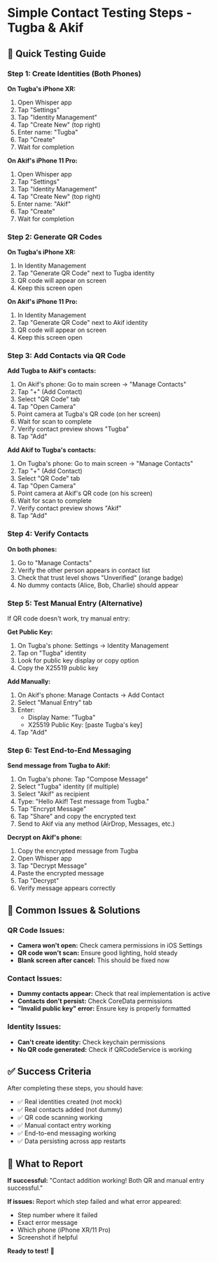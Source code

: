# Simple Contact Testing Steps - Tugba & Akif

## 🎯 **Quick Testing Guide**

### **Step 1: Create Identities (Both Phones)**

**On Tugba's iPhone XR:**
1. Open Whisper app
2. Tap "Settings"
3. Tap "Identity Management"
4. Tap "Create New" (top right)
5. Enter name: "Tugba"
6. Tap "Create"
7. Wait for completion

**On Akif's iPhone 11 Pro:**
1. Open Whisper app
2. Tap "Settings"
3. Tap "Identity Management"
4. Tap "Create New" (top right)
5. Enter name: "Akif"
6. Tap "Create"
7. Wait for completion

### **Step 2: Generate QR Codes**

**On Tugba's iPhone XR:**
1. In Identity Management
2. Tap "Generate QR Code" next to Tugba identity
3. QR code will appear on screen
4. Keep this screen open

**On Akif's iPhone 11 Pro:**
1. In Identity Management
2. Tap "Generate QR Code" next to Akif identity
3. QR code will appear on screen
4. Keep this screen open

### **Step 3: Add Contacts via QR Code**

**Add Tugba to Akif's contacts:**
1. On Akif's phone: Go to main screen → "Manage Contacts"
2. Tap "+" (Add Contact)
3. Select "QR Code" tab
4. Tap "Open Camera"
5. Point camera at Tugba's QR code (on her screen)
6. Wait for scan to complete
7. Verify contact preview shows "Tugba"
8. Tap "Add"

**Add Akif to Tugba's contacts:**
1. On Tugba's phone: Go to main screen → "Manage Contacts"
2. Tap "+" (Add Contact)
3. Select "QR Code" tab
4. Tap "Open Camera"
5. Point camera at Akif's QR code (on his screen)
6. Wait for scan to complete
7. Verify contact preview shows "Akif"
8. Tap "Add"

### **Step 4: Verify Contacts**

**On both phones:**
1. Go to "Manage Contacts"
2. Verify the other person appears in contact list
3. Check that trust level shows "Unverified" (orange badge)
4. No dummy contacts (Alice, Bob, Charlie) should appear

### **Step 5: Test Manual Entry (Alternative)**

If QR code doesn't work, try manual entry:

**Get Public Key:**
1. On Tugba's phone: Settings → Identity Management
2. Tap on "Tugba" identity
3. Look for public key display or copy option
4. Copy the X25519 public key

**Add Manually:**
1. On Akif's phone: Manage Contacts → Add Contact
2. Select "Manual Entry" tab
3. Enter:
   - Display Name: "Tugba"
   - X25519 Public Key: [paste Tugba's key]
4. Tap "Add"

### **Step 6: Test End-to-End Messaging**

**Send message from Tugba to Akif:**
1. On Tugba's phone: Tap "Compose Message"
2. Select "Tugba" identity (if multiple)
3. Select "Akif" as recipient
4. Type: "Hello Akif! Test message from Tugba."
5. Tap "Encrypt Message"
6. Tap "Share" and copy the encrypted text
7. Send to Akif via any method (AirDrop, Messages, etc.)

**Decrypt on Akif's phone:**
1. Copy the encrypted message from Tugba
2. Open Whisper app
3. Tap "Decrypt Message"
4. Paste the encrypted message
5. Tap "Decrypt"
6. Verify message appears correctly

## 🚨 **Common Issues & Solutions**

### **QR Code Issues:**
- **Camera won't open:** Check camera permissions in iOS Settings
- **QR code won't scan:** Ensure good lighting, hold steady
- **Blank screen after cancel:** This should be fixed now

### **Contact Issues:**
- **Dummy contacts appear:** Check that real implementation is active
- **Contacts don't persist:** Check CoreData permissions
- **"Invalid public key" error:** Ensure key is properly formatted

### **Identity Issues:**
- **Can't create identity:** Check keychain permissions
- **No QR code generated:** Check if QRCodeService is working

## ✅ **Success Criteria**

After completing these steps, you should have:
- ✅ Real identities created (not mock)
- ✅ Real contacts added (not dummy)
- ✅ QR code scanning working
- ✅ Manual contact entry working
- ✅ End-to-end messaging working
- ✅ Data persisting across app restarts

## 📝 **What to Report**

**If successful:** "Contact addition working! Both QR and manual entry successful."

**If issues:** Report which step failed and what error appeared:
- Step number where it failed
- Exact error message
- Which phone (iPhone XR/11 Pro)
- Screenshot if helpful

**Ready to test!** 🚀